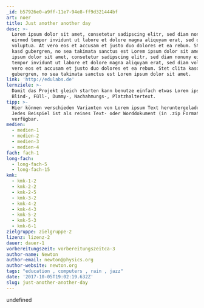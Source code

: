 ```yaml
---
_id: b57926e0-a9ff-11e7-94e8-ff9d321444bf
art: noer
title: Just another another day
desc: >-
  Lorem ipsum dolor sit amet, consetetur sadipscing elitr, sed diam nonumy
  eirmod tempor invidunt ut labore et dolore magna aliquyam erat, sed diam
  voluptua. At vero eos et accusam et justo duo dolores et ea rebum. Stet clita
  kasd gubergren, no sea takimata sanctus est Lorem ipsum dolor sit amet. Lorem
  ipsum dolor sit amet, consetetur sadipscing elitr, sed diam nonumy eirmod
  tempor invidunt ut labore et dolore magna aliquyam erat, sed diam voluptua. At
  vero eos et accusam et justo duo dolores et ea rebum. Stet clita kasd
  gubergren, no sea takimata sanctus est Lorem ipsum dolor sit amet.
link: 'http://edulabs.de'
lernziele: >-
  Damit das Projekt gleich starten kann benutze einfach etwas Lorem ipsum -
  Blind-, Füll-, Dummy-, Nachahmungs-, Platzhaltertext.
tipp: >-
  Hier können verschieden Varianten von Lorem ipsum Text heruntergeladen werden.
  Jedes Beispiel ist als reines Text- oder Worddokument (in .zip Format)
  verfügbar.
medien:
  - medien-1
  - medien-2
  - medien-3
  - medien-4
fach: fach-1
long-fach:
  - long-fach-5
  - long-fach-15
kmk:
  - kmk-1-2
  - kmk-2-2
  - kmk-2-5
  - kmk-3-2
  - kmk-4-2
  - kmk-4-3
  - kmk-5-2
  - kmk-5-3
  - kmk-6-1
zielgruppe: zielgruppe-2
lizenz: lizenz-2
dauer: dauer-1
vorbereitungszeit: vorbereitungszeitca-3
author-name: Newton
author-email: newton@physics.org
author-website: newton.org
tags: "education , computers , rain , jazz"
date: '2017-10-05T19:02:19.632Z'
slug: just-another-another-day
---
```

undefined

